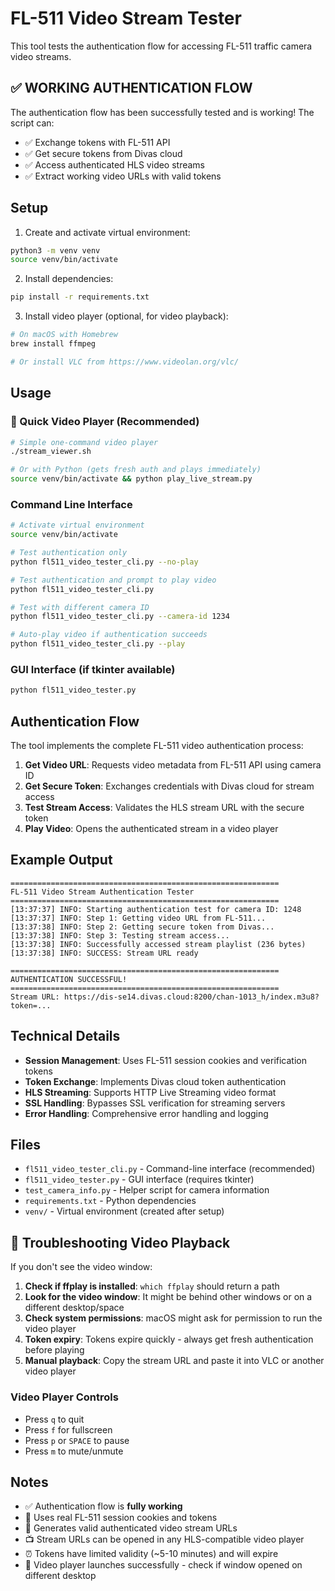 # FL-511 Video Stream Tester

This tool tests the authentication flow for accessing FL-511 traffic camera video streams.

## ✅ WORKING AUTHENTICATION FLOW

The authentication flow has been successfully tested and is working! The script can:
- ✅ Exchange tokens with FL-511 API
- ✅ Get secure tokens from Divas cloud
- ✅ Access authenticated HLS video streams
- ✅ Extract working video URLs with valid tokens

## Setup

1. Create and activate virtual environment:
```bash
python3 -m venv venv
source venv/bin/activate
```

2. Install dependencies:
```bash
pip install -r requirements.txt
```

3. Install video player (optional, for video playback):
```bash
# On macOS with Homebrew
brew install ffmpeg

# Or install VLC from https://www.videolan.org/vlc/
```

## Usage

### 🎥 Quick Video Player (Recommended)
```bash
# Simple one-command video player
./stream_viewer.sh

# Or with Python (gets fresh auth and plays immediately)
source venv/bin/activate && python play_live_stream.py
```

### Command Line Interface
```bash
# Activate virtual environment
source venv/bin/activate

# Test authentication only
python fl511_video_tester_cli.py --no-play

# Test authentication and prompt to play video
python fl511_video_tester_cli.py

# Test with different camera ID
python fl511_video_tester_cli.py --camera-id 1234

# Auto-play video if authentication succeeds
python fl511_video_tester_cli.py --play
```

### GUI Interface (if tkinter available)
```bash
python fl511_video_tester.py
```

## Authentication Flow

The tool implements the complete FL-511 video authentication process:

1. **Get Video URL**: Requests video metadata from FL-511 API using camera ID
2. **Get Secure Token**: Exchanges credentials with Divas cloud for stream access
3. **Test Stream Access**: Validates the HLS stream URL with the secure token
4. **Play Video**: Opens the authenticated stream in a video player

## Example Output

```
============================================================
FL-511 Video Stream Authentication Tester
============================================================
[13:37:37] INFO: Starting authentication test for camera ID: 1248
[13:37:37] INFO: Step 1: Getting video URL from FL-511...
[13:37:38] INFO: Step 2: Getting secure token from Divas...
[13:37:38] INFO: Step 3: Testing stream access...
[13:37:38] INFO: Successfully accessed stream playlist (236 bytes)
[13:37:38] INFO: SUCCESS: Stream URL ready

============================================================
AUTHENTICATION SUCCESSFUL!
============================================================
Stream URL: https://dis-se14.divas.cloud:8200/chan-1013_h/index.m3u8?token=...
```

## Technical Details

- **Session Management**: Uses FL-511 session cookies and verification tokens
- **Token Exchange**: Implements Divas cloud token authentication
- **HLS Streaming**: Supports HTTP Live Streaming video format
- **SSL Handling**: Bypasses SSL verification for streaming servers
- **Error Handling**: Comprehensive error handling and logging

## Files

- `fl511_video_tester_cli.py` - Command-line interface (recommended)
- `fl511_video_tester.py` - GUI interface (requires tkinter)
- `test_camera_info.py` - Helper script for camera information
- `requirements.txt` - Python dependencies
- `venv/` - Virtual environment (created after setup)

## 🔧 Troubleshooting Video Playback

If you don't see the video window:

1. **Check if ffplay is installed**: `which ffplay` should return a path
2. **Look for the video window**: It might be behind other windows or on a different desktop/space
3. **Check system permissions**: macOS might ask for permission to run the video player
4. **Token expiry**: Tokens expire quickly - always get fresh authentication before playing
5. **Manual playback**: Copy the stream URL and paste it into VLC or another video player

### Video Player Controls
- Press `q` to quit
- Press `f` for fullscreen  
- Press `p` or `SPACE` to pause
- Press `m` to mute/unmute

## Notes

- ✅ Authentication flow is **fully working**
- 🔐 Uses real FL-511 session cookies and tokens
- 🎥 Generates valid authenticated video stream URLs
- 📺 Stream URLs can be opened in any HLS-compatible video player
- ⏰ Tokens have limited validity (~5-10 minutes) and will expire
- 🎯 Video player launches successfully - check if window opened on different desktop